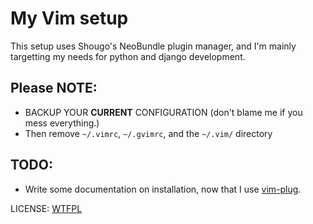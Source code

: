 # My Vim setup

This setup uses Shougo's NeoBundle plugin manager, and I'm mainly targetting my needs for python and django development.


## Please NOTE:
* BACKUP YOUR **CURRENT** CONFIGURATION (don't blame me if you mess everything.)
* Then remove `~/.vimrc`, `~/.gvimrc`, and the `~/.vim/` directory


## TODO:
* Write some documentation on installation, now that I use [vim-plug](https://github.com/junegunn/vim-plug).


LICENSE: [WTFPL](http://www.wtfpl.net)
